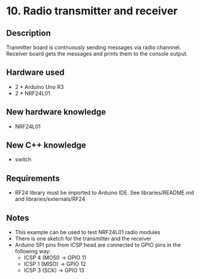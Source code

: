 # 10. Radio transmitter and receiver

## Description
Tranmitter board is contnuously sending messages via radio channnel. Receiver board gets the messages 
and prints them to the console output.

## Hardware used
* 2 * Arduino Uno R3
* 2 * NRF24L01

## New hardware knowledge
* NRF24L01

## New C++ knowledge
* switch

## Requirements
* RF24 library must be imported to Arduino IDE. See libraries/README.md and libraries/externals/RF24 

## Notes
* This example can be used to test NRF24L01 radio modules
* There is one sketch for the transmitter and the receiver
* Arduino SPI pins from ICSP head are connected to GPIO pins in the following way:
  * ICSP 4 (MOSI) -> GPIO 11
  * ICSP 1 (MISO) -> GPIO 12
  * ICSP 3 (SCK) -> GPIO 13 




